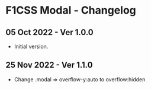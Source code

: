 # F1CSS Modal - Changelog

## 05 Oct 2022 - Ver 1.0.0
  - Initial version.

## 25 Nov 2022 - Ver 1.1.0
  - Change .modal => overflow-y:auto to overflow:hidden  
